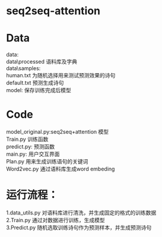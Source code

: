 # seq2seq-attention
# Data 
data: 	
         data\processed  语料库及字典   
data\samples:   
                human.txt 为随机选择用来测试预测效果的诗句   
                default.txt   预测生成诗句   
model:     保存训练完成后模型   

# Code
model_original.py:seq2seq+attention 模型   
Train.py   训练函数   
predict.py: 预测函数   
main.py: 用户交互界面   
Plan.py  用来生成训练语句的关键词   
Word2vec.py 通过语料库生成word embeding   

# 运行流程： 
1.data_utils.py  对语料库进行清洗，并生成固定的格式的训练数据   
2.Train.py      通过对数据进行训练，生成模型   
3.Predict.py     随机选取训练诗句作为预测样本，并生成预测诗句   
